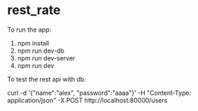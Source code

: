 # rest_rate
To run the app:
1. npm install
2. npm run dev-db
3. npm run dev-server
4. npm run dev

To test the rest api with db:

curl -d '{"name":"alex", "password":"aaaa"}' -H "Content-Type: application/json" -X POST http://localhost:80000/users
